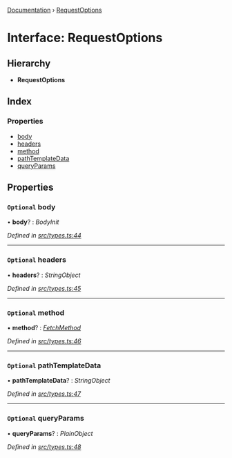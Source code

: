 [Documentation](../README.md) › [RequestOptions](requestoptions.md)

# Interface: RequestOptions

## Hierarchy

* **RequestOptions**

## Index

### Properties

* [body](requestoptions.md#optional-body)
* [headers](requestoptions.md#optional-headers)
* [method](requestoptions.md#optional-method)
* [pathTemplateData](requestoptions.md#optional-pathtemplatedata)
* [queryParams](requestoptions.md#optional-queryparams)

## Properties

### `Optional` body

• **body**? : *BodyInit*

*Defined in [src/types.ts:44](https://github.com/badbatch/getta/blob/7880912/src/types.ts#L44)*

___

### `Optional` headers

• **headers**? : *StringObject*

*Defined in [src/types.ts:45](https://github.com/badbatch/getta/blob/7880912/src/types.ts#L45)*

___

### `Optional` method

• **method**? : *[FetchMethod](../README.md#fetchmethod)*

*Defined in [src/types.ts:46](https://github.com/badbatch/getta/blob/7880912/src/types.ts#L46)*

___

### `Optional` pathTemplateData

• **pathTemplateData**? : *StringObject*

*Defined in [src/types.ts:47](https://github.com/badbatch/getta/blob/7880912/src/types.ts#L47)*

___

### `Optional` queryParams

• **queryParams**? : *PlainObject*

*Defined in [src/types.ts:48](https://github.com/badbatch/getta/blob/7880912/src/types.ts#L48)*
